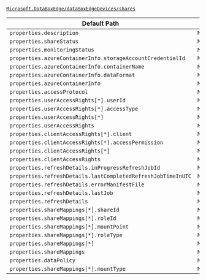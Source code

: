 [`Microsoft.DataBoxEdge/dataBoxEdgeDevices/shares`](https://docs.microsoft.com/en-us/azure/templates/microsoft.databoxedge/databoxedgedevices/shares)

| Default Path | Alias |
|---|---|
| `properties.description` | `Microsoft.DataboxEdge/dataBoxEdgeDevices/shares/description` |
| `properties.shareStatus` | `Microsoft.DataboxEdge/dataBoxEdgeDevices/shares/shareStatus` |
| `properties.monitoringStatus` | `Microsoft.DataboxEdge/dataBoxEdgeDevices/shares/monitoringStatus` |
| `properties.azureContainerInfo.storageAccountCredentialId` | `Microsoft.DataboxEdge/dataBoxEdgeDevices/shares/azureContainerInfo.storageAccountCredentialId` |
| `properties.azureContainerInfo.containerName` | `Microsoft.DataboxEdge/dataBoxEdgeDevices/shares/azureContainerInfo.containerName` |
| `properties.azureContainerInfo.dataFormat` | `Microsoft.DataboxEdge/dataBoxEdgeDevices/shares/azureContainerInfo.dataFormat` |
| `properties.azureContainerInfo` | `Microsoft.DataboxEdge/dataBoxEdgeDevices/shares/azureContainerInfo` |
| `properties.accessProtocol` | `Microsoft.DataboxEdge/dataBoxEdgeDevices/shares/accessProtocol` |
| `properties.userAccessRights[*].userId` | `Microsoft.DataboxEdge/dataBoxEdgeDevices/shares/userAccessRights[*].userId` |
| `properties.userAccessRights[*].accessType` | `Microsoft.DataboxEdge/dataBoxEdgeDevices/shares/userAccessRights[*].accessType` |
| `properties.userAccessRights[*]` | `Microsoft.DataboxEdge/dataBoxEdgeDevices/shares/userAccessRights[*]` |
| `properties.userAccessRights` | `Microsoft.DataboxEdge/dataBoxEdgeDevices/shares/userAccessRights` |
| `properties.clientAccessRights[*].client` | `Microsoft.DataboxEdge/dataBoxEdgeDevices/shares/clientAccessRights[*].client` |
| `properties.clientAccessRights[*].accessPermission` | `Microsoft.DataboxEdge/dataBoxEdgeDevices/shares/clientAccessRights[*].accessPermission` |
| `properties.clientAccessRights[*]` | `Microsoft.DataboxEdge/dataBoxEdgeDevices/shares/clientAccessRights[*]` |
| `properties.clientAccessRights` | `Microsoft.DataboxEdge/dataBoxEdgeDevices/shares/clientAccessRights` |
| `properties.refreshDetails.inProgressRefreshJobId` | `Microsoft.DataboxEdge/dataBoxEdgeDevices/shares/refreshDetails.inProgressRefreshJobId` |
| `properties.refreshDetails.lastCompletedRefreshJobTimeInUTC` | `Microsoft.DataboxEdge/dataBoxEdgeDevices/shares/refreshDetails.lastCompletedRefreshJobTimeInUTC` |
| `properties.refreshDetails.errorManifestFile` | `Microsoft.DataboxEdge/dataBoxEdgeDevices/shares/refreshDetails.errorManifestFile` |
| `properties.refreshDetails.lastJob` | `Microsoft.DataboxEdge/dataBoxEdgeDevices/shares/refreshDetails.lastJob` |
| `properties.refreshDetails` | `Microsoft.DataboxEdge/dataBoxEdgeDevices/shares/refreshDetails` |
| `properties.shareMappings[*].shareId` | `Microsoft.DataboxEdge/dataBoxEdgeDevices/shares/shareMappings[*].shareId` |
| `properties.shareMappings[*].roleId` | `Microsoft.DataboxEdge/dataBoxEdgeDevices/shares/shareMappings[*].roleId` |
| `properties.shareMappings[*].mountPoint` | `Microsoft.DataboxEdge/dataBoxEdgeDevices/shares/shareMappings[*].mountPoint` |
| `properties.shareMappings[*].roleType` | `Microsoft.DataboxEdge/dataBoxEdgeDevices/shares/shareMappings[*].roleType` |
| `properties.shareMappings[*]` | `Microsoft.DataboxEdge/dataBoxEdgeDevices/shares/shareMappings[*]` |
| `properties.shareMappings` | `Microsoft.DataboxEdge/dataBoxEdgeDevices/shares/shareMappings` |
| `properties.dataPolicy` | `Microsoft.DataboxEdge/dataBoxEdgeDevices/shares/dataPolicy` |
| `properties.shareMappings[*].mountType` | `Microsoft.DataBoxEdge/dataBoxEdgeDevices/shares/shareMappings[*].mountType` |

